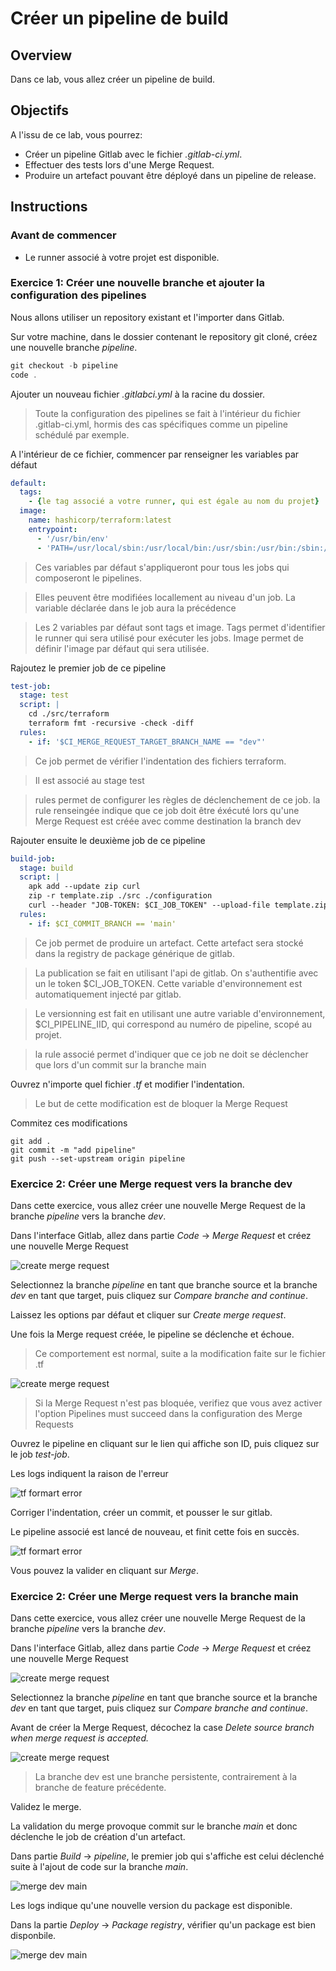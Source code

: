 # Créer un pipeline de build

## Overview

Dans ce lab, vous allez créer un pipeline de build.

## Objectifs


A l'issu de ce lab, vous pourrez:

-   Créer un pipeline Gitlab avec le fichier *.gitlab-ci.yml*.
-   Effectuer des tests lors d'une Merge Request.
-   Produire un artefact pouvant être déployé dans un pipeline de release.

## Instructions

### Avant de commencer

- Le runner associé à votre projet est disponible.

### Exercice 1: Créer une nouvelle branche et ajouter la configuration des pipelines

Nous allons utiliser un repository existant et l'importer dans Gitlab.

Sur votre machine, dans le dossier contenant le repository git cloné, créez une nouvelle branche *pipeline*.

```powershell
git checkout -b pipeline
code .
```

Ajouter un nouveau fichier *.gitlabci.yml* à la racine du dossier.

> Toute la configuration des pipelines se fait à l'intérieur du fichier .gitlab-ci.yml, hormis des cas spécifiques comme un pipeline schédulé par exemple.

A l'intérieur de ce fichier, commencer par renseigner les variables par défaut

```yaml
default:
  tags:
    - {le tag associé a votre runner, qui est égale au nom du projet}
  image:
    name: hashicorp/terraform:latest
    entrypoint:
      - '/usr/bin/env'
      - 'PATH=/usr/local/sbin:/usr/local/bin:/usr/sbin:/usr/bin:/sbin:/bin'
```

> Ces variables par défaut s'appliqueront pour tous les jobs qui composeront le pipelines.

> Elles peuvent être modifiées locallement au niveau d'un job. La variable déclarée dans le job aura la précédence

> Les 2 variables par défaut sont tags et image. Tags permet d'identifier le runner qui sera utilisé pour exécuter les jobs. Image permet de définir l'image par défaut qui sera utilisée.

Rajoutez le premier job de ce pipeline

```yaml
test-job:
  stage: test
  script: |
    cd ./src/terraform
    terraform fmt -recursive -check -diff
  rules:
    - if: '$CI_MERGE_REQUEST_TARGET_BRANCH_NAME == "dev"'
```

> Ce job permet de vérifier l'indentation des fichiers terraform.

> Il est associé au stage test

> rules permet de configurer les règles de déclenchement de ce job. la rule renseingée indique que ce job doit être éxécuté lors qu'une Merge Request est créée avec comme destination la branch dev

Rajouter ensuite le deuxième job de ce pipeline

```yaml
build-job:
  stage: build
  script: |
    apk add --update zip curl
    zip -r template.zip ./src ./configuration
    curl --header "JOB-TOKEN: $CI_JOB_TOKEN" --upload-file template.zip "${CI_API_V4_URL}/projects/${CI_PROJECT_ID}/packages/generic/template/1.0.${CI_PIPELINE_IID}/template.zip"
  rules:
    - if: $CI_COMMIT_BRANCH == 'main'
```

> Ce job permet de produire un artefact. Cette artefact sera stocké dans la registry de package générique de gitlab.

> La publication se fait en utilisant l'api de gitlab. On s'authentifie avec un le token $CI_JOB_TOKEN. Cette variable d'environnement est automatiquement injecté par gitlab.

> Le versionning est fait en utilisant une autre variable d'environnement, $CI_PIPELINE_IID, qui correspond au numéro de pipeline, scopé au projet.

> la rule associé permet d'indiquer que ce job ne doit se déclencher que lors d'un commit sur la branche main

Ouvrez n'importe quel fichier *.tf* et modifier l'indentation.

> Le but de cette modification est de bloquer la Merge Request

Commitez ces modifications

```
git add .
git commit -m "add pipeline"
git push --set-upstream origin pipeline
```

### Exercice 2: Créer une Merge request vers la branche dev

Dans cette exercice, vous allez créer une nouvelle Merge Request de la branche *pipeline* vers la branche *dev*.

Dans l'interface Gitlab, allez dans partie *Code* -> *Merge Request* et créez une nouvelle Merge Request

![create merge request](../assets/lab03_create_merge_request.png)

Selectionnez la branche *pipeline* en tant que branche source et la branche *dev* en tant que target, puis cliquez sur *Compare branche and continue*.

Laissez les options par défaut et cliquer sur *Create merge request*.

Une fois la Merge request créée, le pipeline se déclenche et échoue.

> Ce comportement est normal, suite a la modification faite sur le fichier .tf

![create merge request](../assets/lab03_failed_merge_request.png)

> Si la Merge Request n'est pas bloquée, verifiez que vous avez activer l'option Pipelines must succeed dans la configuration des Merge Requests

Ouvrez le pipeline en cliquant sur le lien qui affiche son ID, puis cliquez sur le job *test-job*.

Les logs indiquent la raison de l'erreur

![tf formart error](../assets/lab03_tf_error.png)

Corriger l'indentation, créer un commit, et pousser le sur gitlab.

Le pipeline associé est lancé de nouveau, et finit cette fois en succès.

![tf formart error](../assets/lab03_good_merge_request.png)

Vous pouvez la valider en cliquant sur *Merge*.

### Exercice 2: Créer une Merge request vers la branche main

Dans cette exercice, vous allez créer une nouvelle Merge Request de la branche *pipeline* vers la branche *dev*.

Dans l'interface Gitlab, allez dans partie *Code* -> *Merge Request* et créez une nouvelle Merge Request

![create merge request](../assets/lab03_create_merge_request.png)

Selectionnez la branche *pipeline* en tant que branche source et la branche *dev* en tant que target, puis cliquez sur *Compare branche and continue*.

Avant de créer la Merge Request, décochez la case *Delete source branch when merge request is accepted.*

![create merge request](../assets/lab03_faut_laisser_dev.png)

> La branche dev est une branche persistente, contrairement à la branche de feature précédente.

Validez le merge.

La validation du merge provoque commit sur le branche *main* et donc déclenche le job de création d'un artefact.

Dans partie *Build* -> *pipeline*, le premier job qui s'affiche est celui déclenché suite à l'ajout de code sur la branche *main*.

![merge dev main](../assets/lab03_merged_dev_main.png)

Les logs indique qu'une nouvelle version du package est disponible.

Dans la partie *Deploy* -> *Package registry*, vérifier qu'un package est bien disponbile.

![merge dev main](../assets/lab03_package.png)
